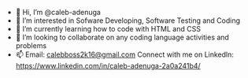 - 👋 Hi, I’m @caleb-adenuga
- 👀 I’m interested in Sofware Developing, Software Testing and Coding
- 🌱 I’m currently learning how to code with HTML and CSS
- 💞️ I’m looking to collaborate on any coding language activities and problems
- 📫 Email: calebboss2k16@gmail.com
Connect with me on Linkedln: https://www.linkedin.com/in/caleb-adenuga-2a0a241b4/

<!---
caleb-adenuga/caleb-adenuga is a ✨ special ✨ repository because its `README.md` (this file) appears on your GitHub profile.
You can click the Preview link to take a look at your changes.
--->
